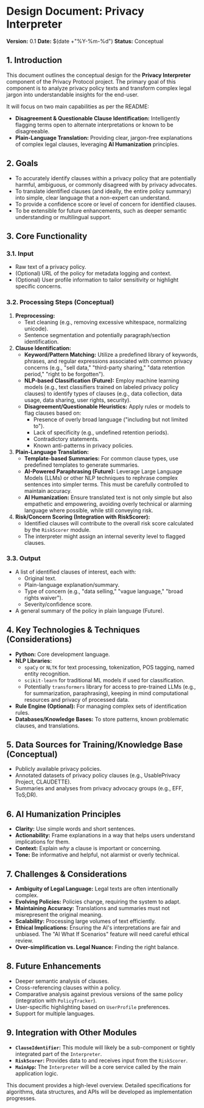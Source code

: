# Design Document: Privacy Interpreter

**Version:** 0.1
**Date:** $(date +"%Y-%m-%d") <!-- Will be filled by script or manually -->
**Status:** Conceptual

## 1. Introduction

This document outlines the conceptual design for the **Privacy Interpreter** component of the Privacy Protocol project. The primary goal of this component is to analyze privacy policy texts and transform complex legal jargon into understandable insights for the end-user.

It will focus on two main capabilities as per the README:
*   **Disagreement & Questionable Clause Identification:** Intelligently flagging terms open to alternate interpretations or known to be disagreeable.
*   **Plain-Language Translation:** Providing clear, jargon-free explanations of complex legal clauses, leveraging **AI Humanization** principles.

## 2. Goals

*   To accurately identify clauses within a privacy policy that are potentially harmful, ambiguous, or commonly disagreed with by privacy advocates.
*   To translate identified clauses (and ideally, the entire policy summary) into simple, clear language that a non-expert can understand.
*   To provide a confidence score or level of concern for identified clauses.
*   To be extensible for future enhancements, such as deeper semantic understanding or multilingual support.

## 3. Core Functionality

### 3.1. Input

*   Raw text of a privacy policy.
*   (Optional) URL of the policy for metadata logging and context.
*   (Optional) User profile information to tailor sensitivity or highlight specific concerns.

### 3.2. Processing Steps (Conceptual)

1.  **Preprocessing:**
    *   Text cleaning (e.g., removing excessive whitespace, normalizing unicode).
    *   Sentence segmentation and potentially paragraph/section identification.
2.  **Clause Identification:**
    *   **Keyword/Pattern Matching:** Utilize a predefined library of keywords, phrases, and regular expressions associated with common privacy concerns (e.g., "sell data," "third-party sharing," "data retention period," "right to be forgotten").
    *   **NLP-based Classification (Future):** Employ machine learning models (e.g., text classifiers trained on labeled privacy policy clauses) to identify types of clauses (e.g., data collection, data usage, data sharing, user rights, security).
    *   **Disagreement/Questionable Heuristics:** Apply rules or models to flag clauses based on:
        *   Presence of overly broad language ("including but not limited to").
        *   Lack of specificity (e.g., undefined retention periods).
        *   Contradictory statements.
        *   Known anti-patterns in privacy policies.
3.  **Plain-Language Translation:**
    *   **Template-based Summaries:** For common clause types, use predefined templates to generate summaries.
    *   **AI-Powered Paraphrasing (Future):** Leverage Large Language Models (LLMs) or other NLP techniques to rephrase complex sentences into simpler terms. This must be carefully controlled to maintain accuracy.
    *   **AI Humanization:** Ensure translated text is not only simple but also empathetic and empowering, avoiding overly technical or alarming language where possible, while still conveying risk.
4.  **Risk/Concern Scoring (Integration with RiskScorer):**
    *   Identified clauses will contribute to the overall risk score calculated by the `RiskScorer` module.
    *   The interpreter might assign an internal severity level to flagged clauses.

### 3.3. Output

*   A list of identified clauses of interest, each with:
    *   Original text.
    *   Plain-language explanation/summary.
    *   Type of concern (e.g., "data selling," "vague language," "broad rights waiver").
    *   Severity/confidence score.
*   A general summary of the policy in plain language (Future).

## 4. Key Technologies & Techniques (Considerations)

*   **Python:** Core development language.
*   **NLP Libraries:**
    *   `spaCy` or `NLTK` for text processing, tokenization, POS tagging, named entity recognition.
    *   `scikit-learn` for traditional ML models if used for classification.
    *   Potentially `transformers` library for access to pre-trained LLMs (e.g., for summarization, paraphrasing), keeping in mind computational resources and privacy of processed data.
*   **Rule Engine (Optional):** For managing complex sets of identification rules.
*   **Databases/Knowledge Bases:** To store patterns, known problematic clauses, and translations.

## 5. Data Sources for Training/Knowledge Base (Conceptual)

*   Publicly available privacy policies.
*   Annotated datasets of privacy policy clauses (e.g., UsablePrivacy Project, CLAUDETTE).
*   Summaries and analyses from privacy advocacy groups (e.g., EFF, ToS;DR).

## 6. AI Humanization Principles

*   **Clarity:** Use simple words and short sentences.
*   **Actionability:** Frame explanations in a way that helps users understand implications for them.
*   **Context:** Explain *why* a clause is important or concerning.
*   **Tone:** Be informative and helpful, not alarmist or overly technical.

## 7. Challenges & Considerations

*   **Ambiguity of Legal Language:** Legal texts are often intentionally complex.
*   **Evolving Policies:** Policies change, requiring the system to adapt.
*   **Maintaining Accuracy:** Translations and summaries must not misrepresent the original meaning.
*   **Scalability:** Processing large volumes of text efficiently.
*   **Ethical Implications:** Ensuring the AI's interpretations are fair and unbiased. The "AI What If Scenarios" feature will need careful ethical review.
*   **Over-simplification vs. Legal Nuance:** Finding the right balance.

## 8. Future Enhancements

*   Deeper semantic analysis of clauses.
*   Cross-referencing clauses within a policy.
*   Comparative analysis against previous versions of the same policy (integration with `PolicyTracker`).
*   User-specific highlighting based on `UserProfile` preferences.
*   Support for multiple languages.

## 9. Integration with Other Modules

*   **`ClauseIdentifier`:** This module will likely be a sub-component or tightly integrated part of the `Interpreter`.
*   **`RiskScorer`:** Provides data to and receives input from the `RiskScorer`.
*   **`MainApp`:** The `Interpreter` will be a core service called by the main application logic.

This document provides a high-level overview. Detailed specifications for algorithms, data structures, and APIs will be developed as implementation progresses.
